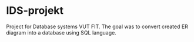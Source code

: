 # IDS-projekt
Project for Database systems VUT FIT. The goal was to convert created ER diagram into a database using SQL language.
